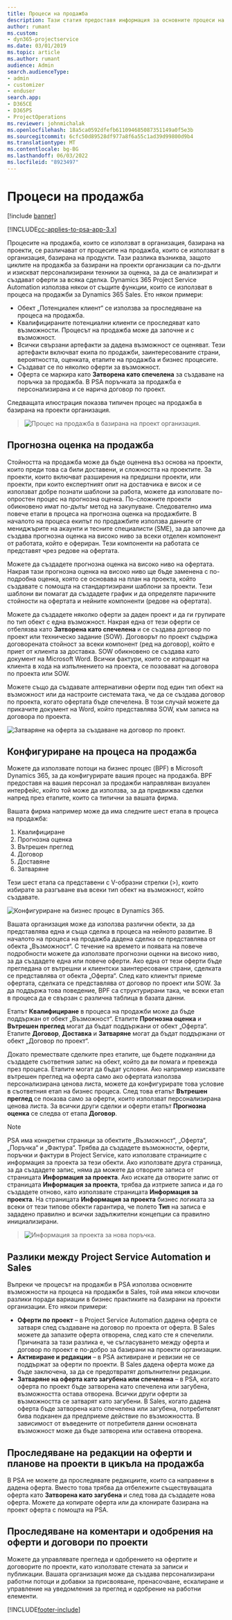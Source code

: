 ```yaml
---
title: Процеси на продажба
description: Тази статия предоставя информация за основните процеси на продажби.
author: rumant
ms.custom:
- dyn365-projectservice
ms.date: 03/01/2019
ms.topic: article
ms.author: rumant
audience: Admin
search.audienceType:
- admin
- customizer
- enduser
search.app:
- D365CE
- D365PS
- ProjectOperations
ms.reviewer: johnmichalak
ms.openlocfilehash: 18a5ca0592dfefb611094685087351149a0f5e3b
ms.sourcegitcommit: 6cfc50d89528df977a8f6a55c1ad39d99800d9b4
ms.translationtype: MT
ms.contentlocale: bg-BG
ms.lasthandoff: 06/03/2022
ms.locfileid: "8923497"
---
```

# <a name="sales-processes"></a>Процеси на продажба

[!include [banner](../includes/psa-now-project-operations.md)]

[!INCLUDE[cc-applies-to-psa-app-3.x](../includes/cc-applies-to-psa-app-3x.md)]

Процесите на продажба, които се използват в организация, базирана на проекти, се различават от процесите на продажба, които се използват в организация, базирана на продукти. Тази разлика възниква, защото циклите на продажба за базирани на проекти организации са по-дълги и изискват персонализирани техники за оценка, за да се анализират и създават оферти за всяка сделка. Dynamics 365 Project Service Automation използва някои от същите функции, които се използват в процеса на продажби за Dynamics 365 Sales. Ето някои примери:

- Обект „Потенциален клиент“ се използва за проследяване на процеса на продажба.
- Квалифицираните потенциални клиенти се проследяват като възможности. Процесът на продажба може да започне и с възможност.
- Всички свързани артефакти за дадена възможност се оценяват. Тези артефакти включват екипа по продажби, заинтересованите страни, вероятността, оценката, етапите на продажба и бизнес процесите.
- Създават се по няколко оферти за възможност.
- Оферта се маркира като **Затворена като спечелена** за създаване на поръчка за продажба. В PSA поръчката за продажба е персонализирана и се нарича договор по проект.

Следващата илюстрация показва типичен процес на продажба в базирана на проекти организация.

> ![Процес на продажба в базирана на проект организация.](media/basic-guide-1.png)

## <a name="estimating-a-sale"></a>Прогнозна оценка на продажба
Стойността на продажба може да бъде оценена въз основа на проекти, които преди това са били доставени, и сложността на проектите. За проекти, които включват разширения на предишни проекти, или проекти, при които експертният опит на доставчика е висок и се използват добре познати шаблони за работа, можете да използвате по-опростен процес на прогнозна оценка. По-сложните проекти обикновено имат по-дълъг метод на закупуване. Следователно има повече етапи в процеса на прогнозна оценка на продажбите. В началото на процеса екипът по продажбите използва данните от мениджърите на акаунти и тесните специалисти (SME), за да започне да създава прогнозна оценка на високо ниво за всеки отделен компонент от работата, който е офериран. Тези компоненти на работата се представят чрез редове на офертата. 

Можете да създадете прогнозна оценка на високо ниво на офертата. Накрая тази прогнозна оценка на високо ниво ще бъде заменена с по-подробна оценка, която се основава на план на проекта, който създавате с помощта на стандартизирани шаблони за проекти. Тези шаблони ви помагат да създадете график и да определяте паричните стойности на офертата и нейните компоненти (редове на офертата). 

Можете да създадете няколко оферти за даден проект и да ги групирате по тип обект с една възможност. Накрая една от тези оферти се отбелязва като **Затворена като спечелена** и се създава договор по проект или техническо задание (SOW). Договорът по проект съдържа договорената стойност за всеки компонент (ред на договор), който е приет от клиента за доставка. SOW обикновено се създава като документ на Microsoft Word. Всички фактури, които се изпращат на клиента в хода на изпълнението на проекта, се позовават на договора по проекта или SOW.

Можете също да създавате алтернативни оферти под един тип обект на възможност или да настроите системата така, че да се създава договор по проекта, когато офертата бъде спечелена. В този случай можете да прикачите документ на Word, който представлява SOW, към записа на договора по проекта.

![Затваряне на оферта за създаване на договор по проект.](media/basic-guide-2.png)

## <a name="configuring-the-sales-process"></a>Конфигуриране на процеса на продажба
Можете да използвате потоци на бизнес процес (BPF) в Microsoft Dynamics 365, за да конфигурирате вашия процес на продажба. BPF предоставя на вашия персонал за продажби направляван визуален интерфейс, който той може да използва, за да придвижва сделки напред през етапите, които са типични за вашата фирма.

Вашата фирма например може да има следните шест етапа в процеса на продажба:

1. Квалифициране
2. Прогнозна оценка
3. Вътрешен преглед
4. Договор
5. Доставяне
6. Затваряне

Тези шест етапа са представени с V-образни стрелки (\>), които избирате за разгъване във всеки тип обект на възможност, който създавате.

![Конфигуриране на бизнес процес в Dynamics 365.](media/basic-guide-3.png)
 
Вашата организация може да използва различни обекти, за да представлява една и съща сделка в процеса на нейното развитие. В началото на процеса на продажба дадена сделка се представлява от обекта „Възможност“. С течение на времето и появата на повече подробности можете да използвате прогнозни оценки на високо ниво, за да създадете една или повече оферти. Ако една от тези оферти бъде прегледана от вътрешни и клиентски заинтересовани страни, сделката се представлява от обекта „Оферта“. След като клиентът приеме офертата, сделката се представлява от договор по проект или SOW. За да поддържа това поведение, BPF са структурирани така, че всеки етап в процеса да е свързан с различна таблица в базата данни.

Етапът **Квалифициране** в процеса на продажби може да бъде поддържан от обект „Възможност“. Етапите **Прогнозна оценка** и **Вътрешен преглед** могат да бъдат поддържани от обект „Оферта“. Етапите **Договор**, **Доставка** и **Затваряне** могат да бъдат поддържани от обект „Договор по проект“.

Докато премествате сделките през етапите, ще бъдете подканяни да създадете съответния запис на обект, който да ви помага и превежда през процеса. Етапите могат да бъдат условни. Ако например изисквате вътрешен преглед на оферта само ако офертата използва персонализирана ценова листа, можете да конфигурирате това условие в съответния етап на бизнес процеса. След това етапът **Вътрешен преглед** се показва само за оферти, които използват персонализирана ценова листа. За всички други сделки и оферти етапът **Прогнозна оценка** се следва от етапа **Договор**.

> [!NOTE]
> PSA има конкретни страници за обектите „Възможност“, „Оферта“, „Поръчка“ и „Фактура“. Трябва да създадете възможности, оферти, поръчки и фактури в Project Service, като използвате страниците с информация за проекта за тези обекти. Ако използвате друга страница, за да създадете запис, няма да можете да отворите записа от страницата **Информация за проекта**. Ако искате да отворите запис от страницата **Информация за проекта**, трябва да изтриете записа и да го създадете отново, като използвате страницата **Информация за проекта**. На страницата **Информация за проекта** бизнес логиката за всеки от тези типове обекти гарантира, че полето **Тип** на записа е зададено правилно и всички задължителни концепции са правилно инициализирани.

> ![Информация за проекта за нова поръчка.](media/basic-guide-4.png)
 
## <a name="differences-between-project-service-automation-and-sales"></a>Разлики между Project Service Automation и Sales
Въпреки че процесът на продажби в PSA използва основните възможности на процеса на продажби в Sales, той има някои ключови разлики поради вариации в бизнес практиките на базирани на проекти организации. Ето някои примери:

- **Оферти по проект** – в Project Service Automation дадена оферта се затваря след създаване на договор по проекта от оферта. В Sales можете да запазите оферта отворена, след като сте я спечелили. Причината за тази разлика е, че съгласуването между оферта и договор по проект е по-добро за базирани на проекти организации. 
- **Активиране и редакции** – в PSA активиране и ревизии не се поддържат за оферти по проекти. В Sales дадена оферта може да бъде заключена, за да се предотвратят допълнителни редакции.
- **Затваряне на оферта като загубена или спечелена** – в PSA, когато оферта по проект бъде затворена като спечелена или загубена, възможността остава отворена. Всички други оферти за възможността се затварят като загубени. В Sales, когато дадена оферта бъде затворена като спечелена или загубена, потребителят бива подканен да предприеме действие по възможността. В зависимост от въведените от потребителя данни основната възможност може да бъде затворена или оставена отворена.

## <a name="tracking-revisions-to-quotes-and-project-plans-in-the-sales-cycle"></a>Проследяване на редакции на оферти и планове на проекти в цикъла на продажба
В PSA не можете да проследявате редакциите, които са направени в дадена оферта. Вместо това трябва да отбележите съществуващата оферта като **Затворена като загубена** и след това да създадете нова оферта. Можете да копирате оферта или да клонирате базирана на проект оферта с помощта на PSA.

## <a name="tracking-comments-and-approvals-of-quotes-and-project-contracts"></a>Проследяване на коментари и одобрения на оферти и договори по проекти
Можете да управлявате прегледа и одобрението на офертите и договорите по проекти, като използвате стената за записи и публикации. Вашата организация може да създава персонализирани работни потоци и добавки за присвояване, пренасочване, ескалиране и управление на уведомления за преглед и одобрение на работни елементи.


[!INCLUDE[footer-include](../includes/footer-banner.md)]
